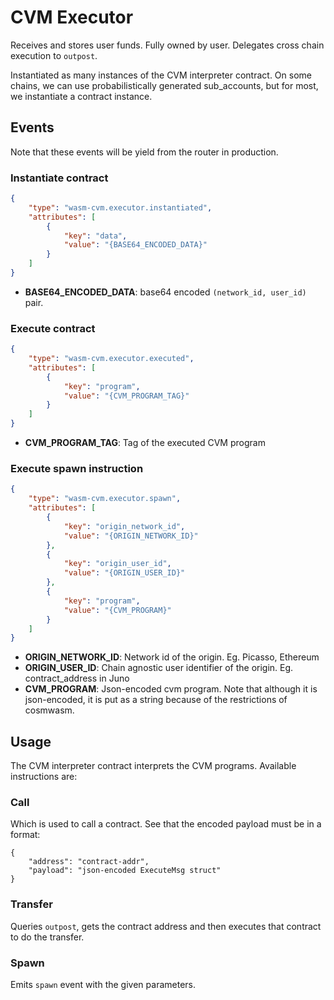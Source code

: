 # CVM Executor

Receives and stores user funds.
Fully owned by user.
Delegates cross chain execution to `outpost`.

Instantiated as many instances of the CVM interpreter contract. On some chains, we can use probabilistically generated sub_accounts, but for most, we instantiate a contract instance.

## Events

Note that these events will be yield from the router in production.

### Instantiate contract
```json
{
	"type": "wasm-cvm.executor.instantiated",
	"attributes": [
		{
			"key": "data",
			"value": "{BASE64_ENCODED_DATA}"
		}
	]
}
```

- **BASE64_ENCODED_DATA**: base64 encoded `(network_id, user_id)` pair.

### Execute contract
```json
{
	"type": "wasm-cvm.executor.executed",
	"attributes": [
		{
			"key": "program",
			"value": "{CVM_PROGRAM_TAG}"
		}
	]
}
```

- **CVM_PROGRAM_TAG**: Tag of the executed CVM program

### Execute spawn instruction

```json
{
	"type": "wasm-cvm.executor.spawn",
	"attributes": [
		{
			"key": "origin_network_id",
			"value": "{ORIGIN_NETWORK_ID}"
		},
		{
			"key": "origin_user_id",
			"value": "{ORIGIN_USER_ID}"
		},
		{
			"key": "program",
			"value": "{CVM_PROGRAM}"
		}
	]
}
```

- **ORIGIN_NETWORK_ID**: Network id of the origin. Eg. Picasso, Ethereum
- **ORIGIN_USER_ID**: Chain agnostic user identifier of the origin. Eg. contract_address in Juno
- **CVM_PROGRAM**: Json-encoded cvm program. Note that although it is json-encoded, it is put as a string because of the restrictions of cosmwasm.

## Usage

The CVM interpreter contract interprets the CVM programs. Available instructions are:


### Call
Which is used to call a contract. See that the encoded payload must be in a format:
```
{
	"address": "contract-addr",
	"payload": "json-encoded ExecuteMsg struct"
}
```

### Transfer
Queries `outpost`, gets the contract address and then executes that contract to do the transfer.

### Spawn
Emits `spawn` event with the given parameters.
